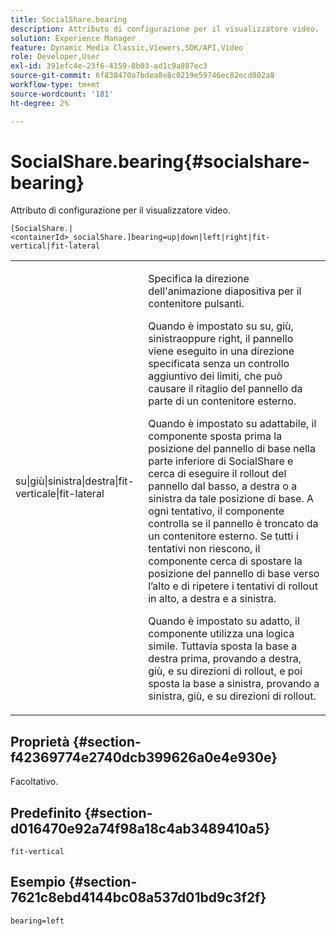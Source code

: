 ```yaml
---
title: SocialShare.bearing
description: Attributo di configurazione per il visualizzatore video.
solution: Experience Manager
feature: Dynamic Media Classic,Viewers,SDK/API,Video
role: Developer,User
exl-id: 391efc4e-23f6-4159-8b03-ad1c9a887ec3
source-git-commit: 6f838470a7bdea8e8c0219e59746ec82ecd802a8
workflow-type: tm+mt
source-wordcount: '181'
ht-degree: 2%

---
```


# SocialShare.bearing{#socialshare-bearing}

Attributo di configurazione per il visualizzatore video.

`[SocialShare.|<containerId>_socialShare.]bearing=up|down|left|right|fit-vertical|fit-lateral`

<table id="table_C616483932C2482CA9794DDD7313FD7C"> 
 <tbody> 
  <tr> 
   <td colname="col1"> <p> <span class="codeph"> su|giù|sinistra|destra|fit-verticale|fit-lateral</span> </p> </td> 
   <td colname="col2"> <p> Specifica la direzione dell'animazione diapositiva per il contenitore pulsanti. </p> <p> Quando è impostato su <span class="codeph"> su</span>, <span class="codeph"> giù</span>, <span class="codeph"> sinistra</span>oppure <span class="codeph"> right</span>, il pannello viene eseguito in una direzione specificata senza un controllo aggiuntivo dei limiti, che può causare il ritaglio del pannello da parte di un contenitore esterno. </p> <p>Quando è impostato su <span class="codeph"> adattabile</span>, il componente sposta prima la posizione del pannello di base nella parte inferiore di SocialShare e cerca di eseguire il rollout del pannello dal basso, a destra o a sinistra da tale posizione di base. A ogni tentativo, il componente controlla se il pannello è troncato da un contenitore esterno. Se tutti i tentativi non riescono, il componente cerca di spostare la posizione del pannello di base verso l’alto e di ripetere i tentativi di rollout in alto, a destra e a sinistra. </p> <p>Quando è impostato su <span class="codeph"> adatto</span>, il componente utilizza una logica simile. Tuttavia sposta la base a destra prima, provando a destra, giù, e su direzioni di rollout, e poi sposta la base a sinistra, provando a sinistra, giù, e su direzioni di rollout. </p> </td> 
  </tr> 
 </tbody> 
</table>

## Proprietà {#section-f42369774e2740dcb399626a0e4e930e}

Facoltativo.

## Predefinito {#section-d016470e92a74f98a18c4ab3489410a5}

`fit-vertical`

## Esempio {#section-7621c8ebd4144bc08a537d01bd9c3f2f}

```
bearing=left
```
